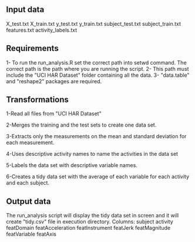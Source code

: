 Input data
----------
X_test.txt
X_train.txt
y_test.txt
y_train.txt
subject_test.txt
subject_train.txt
features.txt
activity_labels.txt

Requirements
------------
1- To run the run_analysis.R set the correct path into setwd command. The correct path is the path where you are running the script. 
2- This path must include the "UCI HAR Dataset" folder containing all the data. 
3- "data.table" and "reshape2" packages are required.


Transformations
---------------
1-Read all files from "UCI HAR Dataset"

2-Merges the training and the test sets to create one data set.

3-Extracts only the measurements on the mean and standard deviation for each measurement.

4-Uses descriptive activity names to name the activities in the data set

5-Labels the data set with descriptive variable names.

6-Creates a tidy data set with the average of each variable for each activity and each subject.


Output data
-----------
The run_analysis script will display the tidy data set in screen and it will create "tidy.csv" file in execution directory.
Columns:
subject
activity
featDomain
featAcceleration
featInstrument
featJerk
featMagnitude
featVariable
featAxis



